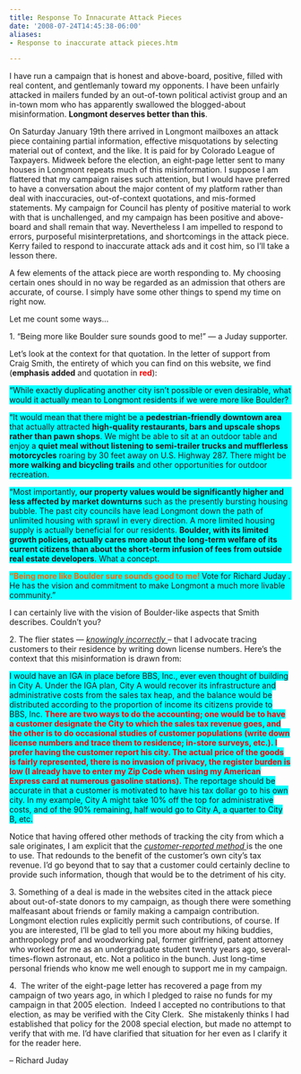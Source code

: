 ```yaml
---
title: Response To Innacurate Attack Pieces
date: '2008-07-24T14:45:38-06:00'
aliases:
- Response to inaccurate attack pieces.htm

---
```

<p>I have run a campaign that is honest and
above-board, positive, filled with real content, and gentlemanly toward
my opponents.  I have been unfairly attacked in mailers funded by an
out-of-town political activist group and an in-town mom who has
apparently swallowed the blogged-about misinformation.  <strong>Longmont deserves better than this</strong>.</p>
<p>On Saturday January 19th there arrived in Longmont mailboxes an
attack piece containing partial information, effective misquotations by
selecting material out of context, and the like.  It is paid for by
Colorado League of Taxpayers.  Midweek before the election, an
eight-page letter sent to many houses in Longmont repeats much of this
misinformation. I suppose I am flattered that my campaign raises such
attention, but I would have preferred to have a conversation about the
major content of my platform rather than deal with inaccuracies,
out-of-context quotations, and mis-formed statements.  My campaign for
Council has plenty of positive material to work with that is
unchallenged, and my campaign has been positive and above-board and
shall remain that way.  Nevertheless I am impelled to respond to errors,
 purposeful misinterpretations, and shortcomings in the attack piece.
Kerry failed to respond to inaccurate attack ads and it cost him, so
I’ll take a lesson there.</p>
<p>A few elements of the attack piece are worth responding to.  My
choosing certain ones should in no way be regarded as an admission that
others are accurate, of course.  I simply have some other things to
spend my time on right now.</p>
<p>Let me count some ways…</p>
<p>1.  “Being more like Boulder sure sounds good to me!” — a Juday supporter.</p>
<p>Let’s look at the context for that quotation.  In the letter of
support from Craig Smith, the entirety of which you can find on this
website, we find (<strong>emphasis added</strong> and quotation in <strong><font color="#ff0000">red</font></strong>):</p>
<p style="background-color: #00ffff">“While exactly duplicating another
city isn’t possible or even desirable, what would it actually mean to
Longmont residents if we were more like Boulder?</p>
<p style="background-color: #00ffff">“It would mean that there might be a <strong>pedestrian-friendly downtown area</strong> that actually attracted <strong>high-quality restaurants, bars and upscale shops rather than pawn shops</strong>. We might be able to sit at an outdoor table and enjoy a <strong>quiet meal without listening to semi-trailer trucks and mufflerless motorcycles</strong> roaring by 30 feet away on U.S. Highway 287. There might be <strong>more walking and bicycling trails</strong> and other opportunities for outdoor recreation.</p>
<p style="background-color: #00ffff">“Most importantly, <strong>our property values would be significantly higher and less affected by market downturns </strong>such
 as the presently bursting housing bubble. The past city councils have
lead Longmont down the path of unlimited housing with sprawl in every
direction. A more limited housing supply is actually beneficial for our
residents. <strong>Boulder, with its limited growth policies, actually
cares more about the long-term welfare of its current citizens than
about the short-term infusion of fees from outside real estate
developers</strong>. What a concept.</p>
<p style="background-color: #00ffff"><strong><font color="#ff6600">“Being more like Boulder sure sounds good to me! </font></strong>Vote for Richard Juday . He has the vision and commitment to make Longmont a much more livable community.”</p>
<p> I can certainly live with the vision of Boulder-like aspects that Smith describes.  Couldn’t you?</p>
<p>2.  The flier states — <u><em>knowingly incorrectly </em></u>– that I
 advocate tracing customers to their residence by writing down license
numbers.  Here’s the context that this misinformation is drawn from:</p>
<p><span style="background-color: #00ffff">I would have an IGA in place
before BBS, Inc., ever even thought of building in City A. Under the IGA
 plan, City A would recover its infrastructure and administrative costs
from the sales tax heap, and the balance would be distributed according
to the proportion of income its citizens provide to BBS, Inc. <font color="#ff0000"><strong>There
 are two ways to do the accounting; one would be to have a customer
designate the City to which the sales tax revenue goes, and the other is
 to do occasional studies of customer populations (write down license
numbers and trace them to residence; in-store surveys, etc.). </strong><strong>I
 prefer having the customer report his city. The actual price of the
goods is fairly represented, there is no invasion of privacy, the
register burden is low (I already have to enter my Zip Code when using
my American Express card at numerous gasoline stations).</strong> </font>The
 reportage should be accurate in that a customer is motivated to have
his tax dollar go to his own city. In my example, City A might take 10%
off the top for administrative costs, and of the 90% remaining, half
would go to City A, a quarter to City B, etc. </span></p>
<p>Notice that having offered other methods of tracking the city from which a sale originates, I am explicit that the <u><em>customer-reported method </em></u>is
 the one to use.  That redounds to the benefit of the customer’s own
city’s tax revenue.  I’d go beyond that to say that a customer could
certainly decline to provide such information, though that would be to
the detriment of his city.</p>
<p>3.  Something of a deal is made in the websites cited in the attack
piece about out-of-state donors to my campaign, as though there were
something malfeasant about friends or family making a campaign
contribution.  Longmont election rules explicitly permit such
contributions, of course.  If you are interested, I’ll be glad to tell
you more about my hiking buddies, anthropology prof and woodworking pal,
 former girlfriend, patent attorney who worked for me as an
undergraduate student twenty years ago, several-times-flown astronaut,
etc.  Not a politico in the bunch.  Just long-time personal friends who
know me well enough to support me in my campaign.</p>
<p>4.&nbsp; The writer of the eight-page letter has recovered a page
from my campaign of two years ago, in which I pledged to raise no funds
for my campaign in that 2005 election.&nbsp; Indeed I accepted no
contributions to that election, as may be verified with the City
Clerk.&nbsp; She mistakenly thinks I had established that policy for the
 2008 special election, but made no attempt to verify that with me. I’d
have clarified that situation for her even as I clarify it for the
reader here.</p>
<p>– Richard Juday</p>

